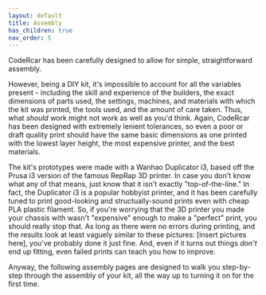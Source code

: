 ```yaml
---
layout: default
title: Assembly
has_children: true
nav_order: 5
---
```


CodeRcar has been carefully designed to allow for simple, straightforward assembly.

However, being a DIY kit, it's impossible to account for all the variables present - including the skill and experience of the builders, the exact dimensions of parts used, the settings, machines, and materials with which the kit was printed, the tools used, and the amount of care taken. Thus, what *should* work might not work as well as you'd think. Again, CodeRcar has been designed with extremely lenient tolerances, so even a poor or draft quality print should have the same basic dimensions as one printed with the lowest layer height, the most expensive printer, and the best materials.

The kit's prototypes were made with a Wanhao Duplicator i3, based off the Prusa i3 version of the famous RepRap 3D printer. In case you don't know what any of that means, just know that it isn't exactly "top-of-the-line." In fact, the Duplicator i3 is a popular hobbyist printer, and it has been carefully tuned to print good-looking and structually-sound prints even with cheap PLA plastic filament. So, if you're worrying that the 3D printer you made your chassis with wasn't "expensive" enough to make a "perfect" print, you should really stop that. As long as there were no errors during printing, and the results look at least vaguely similar to these pictures: [insert pictures here], you've probably done it just fine. And, even if it turns out things *don't* end up fitting, even failed prints can teach you how to improve.

Anyway, the following assembly pages are designed to walk you step-by-step through the assembly of your kit, all the way up to turning it on for the first time.
